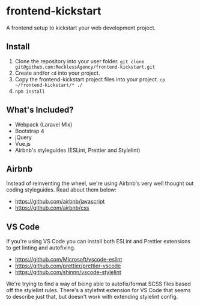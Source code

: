 # frontend-kickstart

A frontend setup to kickstart your web development project.

## Install

1. Clone the repository into your user folder. `git clone git@github.com:RecklessAgency/frontend-kickstart.git`
2. Create and/or `cd` into your project.
3. Copy the frontend-kickstart project files into your project. `cp ~/frontend-kickstart/* ./`
4. `npm install`

## What's Included?

- Webpack (Laravel Mix)
- Bootstrap 4
- jQuery
- Vue.js
- Airbnb's styleguides (ESLint, Prettier and Stylelint)

## Airbnb

Instead of reinventing the wheel, we're using Airbnb's very well thought out coding styleguides. Read about them below:

* https://github.com/airbnb/javascript
* https://github.com/airbnb/css

## VS Code

If you're using VS Code you can install both ESLint and Prettier extensions to get linting and autofixing.

- https://github.com/Microsoft/vscode-eslint
- https://github.com/prettier/prettier-vscode
- https://github.com/shinnn/vscode-stylelint

We're trying to find a way of being able to autofix/format SCSS files based off the stylelint rules. There's a stylefmt extension for VS Code that seems to describe just that, but doesn't work with extending stylelint config.
